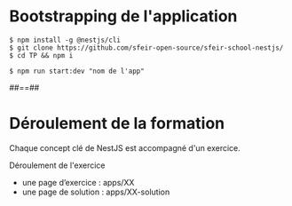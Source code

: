 <!-- .slide: class="with-code" -->

# Bootstrapping de l'application

```shell
$ npm install -g @nestjs/cli
$ git clone https://github.com/sfeir-open-source/sfeir-school-nestjs/
$ cd TP && npm i
```
<!-- .element: class="big-code" -->

```shell
$ npm run start:dev "nom de l'app"
```
<!-- .element: class="big-code" -->

##==##

<!-- .slide: class="with-code" -->

# Déroulement de la formation

Chaque concept clé de NestJS est accompagné d'un exercice.

Déroulement de l'exercice
- une page d’exercice : apps/XX
- une page de solution : apps/XX-solution
